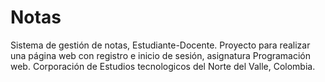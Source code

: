 # Notas
Sistema de gestión de notas, Estudiante-Docente. Proyecto para realizar una página web con registro e inicio de sesión, asignatura Programación web. Corporación de Estudios tecnologicos del Norte del Valle, Colombia.
